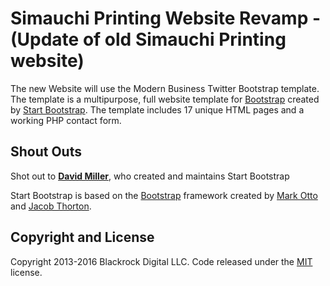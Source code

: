 # Simauchi Printing Website Revamp -                                        (Update of old Simauchi Printing website)

The new Website will use the Modern Business Twitter Bootstrap template. The template is a multipurpose, full website template for [Bootstrap](http://getbootstrap.com/) created by [Start Bootstrap](http://startbootstrap.com/). The template includes 17 unique HTML pages and a working PHP contact form.

## Shout Outs

Shot out to **[David Miller](http://davidmiller.io/)**, who created and maintains Start Bootstrap

Start Bootstrap is based on the [Bootstrap](http://getbootstrap.com/) framework created by [Mark Otto](https://twitter.com/mdo) and [Jacob Thorton](https://twitter.com/fat).

## Copyright and License

Copyright 2013-2016 Blackrock Digital LLC. Code released under the [MIT](https://github.com/BlackrockDigital/startbootstrap-modern-business/blob/gh-pages/LICENSE) license.
